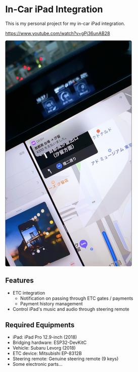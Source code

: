 # In-Car iPad Integration

This is my personal project for my in-car iPad integration.

https://www.youtube.com/watch?v=gPj36unAB28

<img src="documents/payment.jpg" width="400">

## Features

* ETC integration
    * Notification on passing through ETC gates / payments
    * Payment history management
* Control iPad's music and audio through steering remote

## Required Equipments

* iPad: iPad Pro 12.9-inch (2018)
* Bridging hardware: ESP32-DevKitC
* Vehicle: Subaru Levorg (2018)
* ETC device: Mitsubishi EP-8312B
* Steering remote: Genuine steering remote (9 keys)
* Some electronic parts...
